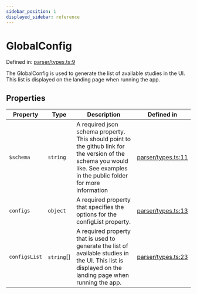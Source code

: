 ```yaml
---
sidebar_position: 1
displayed_sidebar: reference
---
```


# GlobalConfig

Defined in: [parser/types.ts:9](https://github.com/revisit-studies/study/blob/8321281ac346f1aa0a6d05a2638ef2608adef62e/src/parser/types.ts#L9)

The GlobalConfig is used to generate the list of available studies in the UI.
This list is displayed on the landing page when running the app.

## Properties

| Property | Type | Description | Defined in |
| ------ | ------ | ------ | ------ |
| <a id="$schema"></a> `$schema` | `string` | A required json schema property. This should point to the github link for the version of the schema you would like. See examples in the public folder for more information | [parser/types.ts:11](https://github.com/revisit-studies/study/blob/8321281ac346f1aa0a6d05a2638ef2608adef62e/src/parser/types.ts#L11) |
| <a id="configs"></a> `configs` | `object` | A required property that specifies the options for the configList property. | [parser/types.ts:13](https://github.com/revisit-studies/study/blob/8321281ac346f1aa0a6d05a2638ef2608adef62e/src/parser/types.ts#L13) |
| <a id="configslist"></a> `configsList` | `string`[] | A required property that is used to generate the list of available studies in the UI. This list is displayed on the landing page when running the app. | [parser/types.ts:23](https://github.com/revisit-studies/study/blob/8321281ac346f1aa0a6d05a2638ef2608adef62e/src/parser/types.ts#L23) |
